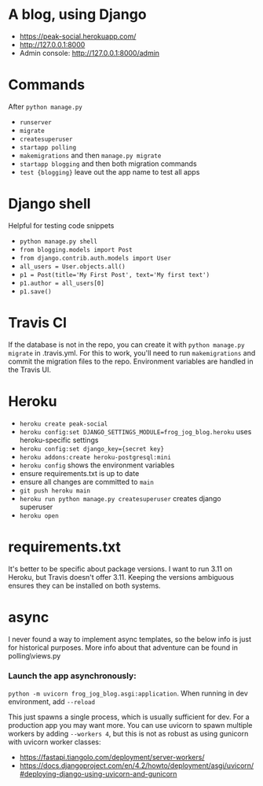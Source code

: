 # A blog, using Django
- https://peak-social.herokuapp.com/ 
- http://127.0.0.1:8000
- Admin console: http://127.0.0.1:8000/admin


# Commands
After `python manage.py`
- `runserver`
- `migrate`
- `createsuperuser`
- `startapp polling`
- `makemigrations` and then `manage.py migrate`
- `startapp blogging` and then both migration commands
- `test {blogging}` leave out the app name to test all apps


# Django shell
Helpful for testing code snippets
- `python manage.py shell`
- `from blogging.models import Post`
- `from django.contrib.auth.models import User`
- `all_users = User.objects.all()`
- `p1 = Post(title='My First Post', text='My first text')`
- `p1.author = all_users[0]`
- `p1.save()`


# Travis CI
If the database is not in the repo, you can create it with `python manage.py migrate` in .travis.yml.
For this to work, you'll need to run `makemigrations` and commit the migration files to the repo.
Environment variables are handled in the Travis UI.


# Heroku
- `heroku create peak-social`
- `heroku config:set DJANGO_SETTINGS_MODULE=frog_jog_blog.heroku` uses heroku-specific settings
- `heroku config:set django_key={secret key}`
- `heroku addons:create heroku-postgresql:mini`
- `heroku config` shows the environment variables
- ensure requirements.txt is up to date
- ensure all changes are committed to `main`
- `git push heroku main`
- `heroku run python manage.py createsuperuser` creates django superuser
- `heroku open`


# requirements.txt
It's better to be specific about package versions.
I want to run 3.11 on Heroku, but Travis doesn't offer 3.11.
Keeping the versions ambiguous ensures they can be installed on both systems.


# async
I never found a way to implement async templates, so the below info is just for historical purposes.
More info about that adventure can be found in polling\views.py

### Launch the app asynchronously:
`python -m uvicorn frog_jog_blog.asgi:application`. When running in dev environment, add `--reload`

This just spawns a single process, which is usually sufficient for dev. For a production app you may want more.
You can use uvicorn to spawn multiple workers by adding `--workers 4`,
but this is not as robust as using gunicorn with uvicorn worker classes:
- https://fastapi.tiangolo.com/deployment/server-workers/
- https://docs.djangoproject.com/en/4.2/howto/deployment/asgi/uvicorn/#deploying-django-using-uvicorn-and-gunicorn
